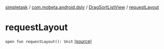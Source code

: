 [simpletask](../../index.md) / [com.mobeta.android.dslv](../index.md) / [DragSortListView](index.md) / [requestLayout](.)

# requestLayout

`open fun requestLayout(): Unit` [(source)](https://github.com/mpcjanssen/simpletask-android/blob/master/src/main/java/com/mobeta/android/dslv/DragSortListView.java#L2048)